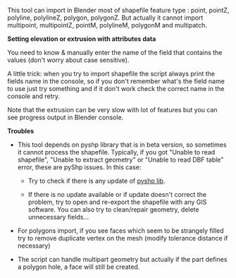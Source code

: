 This tool can import in Blender most of shapefile feature type : point, pointZ, polyline, polylineZ, polygon, polygonZ. But actually it cannot import multipoint, multipointZ, pointM, polylineM, polygonM and multipatch.

**Setting elevation or extrusion with attributes data**

You need to know & manually enter the name of the field that contains the values (don't worry about case sensitive).

A little trick: when you try to import shapefile the script always print the fields name in the console, so if you don't remember what's the field name to use just try something and if it don't work check the correct name in the console and retry.

Note that the extrusion can be very slow with lot of features but you can see progress output in Blender console.

**Troubles**

* This tool depends on pyshp library that is in beta version, so sometimes it cannot process the shapefile. Typically, if you got "Unable to read shapefile", "Unable to extract geometry" or "Unable to read DBF table" error, these are pyShp issues. In this case:

    * Try to check if there is any update of [pyshp lib](http://code.google.com/p/pyshp/downloads/list).

    * If there is no update available or if update doesn't correct the problem, try to open and re-export the shapefile with any GIS software. You can also try to clean/repair geometry, delete unnecessary fields...

* For polygons import, if you see faces which seem to be strangely filled try to remove duplicate vertex on the mesh (modify tolerance distance if necessary)

* The script can handle multipart geometry but actually if the part defines a polygon hole, a face will still be created.